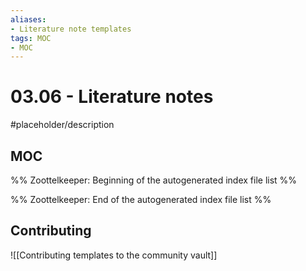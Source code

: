 ```yaml
---
aliases:
- Literature note templates
tags: MOC
- MOC
---
```


# 03.06 - Literature notes

#placeholder/description 

## MOC

%% Zoottelkeeper: Beginning of the autogenerated index file list  %%

%% Zoottelkeeper: End of the autogenerated index file list  %%

## Contributing

![[Contributing templates to the community vault]]